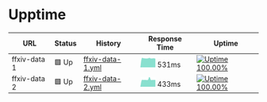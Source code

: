 # Upptime

<!--start: status pages-->
<!-- This summary is generated by Upptime (https://github.com/upptime/upptime) -->
<!-- Do not edit this manually, your changes will be overwritten -->

| URL          | Status | History                                                                                       | Response Time                                                                     | Uptime                                                                                                                                                                                                           |
| ------------ | ------ | --------------------------------------------------------------------------------------------- | --------------------------------------------------------------------------------- | ---------------------------------------------------------------------------------------------------------------------------------------------------------------------------------------------------------------- |
| ffxiv-data 1 | 🟩 Up  | [ffxiv-data-1.yml](https://github.com/dlunch/upptime/commits/master/history/ffxiv-data-1.yml) | <img alt="Response time graph" src="./graphs/ffxiv-data-1.png" height="20"> 531ms | [![Uptime 100.00%](https://img.shields.io/endpoint?url=https%3A%2F%2Fraw.githubusercontent.com%2Fdlunch%2Fupptime%2Fmaster%2Fapi%2Fffxiv-data-1%2Fuptime.json)](https://upptime.dlunch.net/history/ffxiv-data-1) |
| ffxiv-data 2 | 🟩 Up  | [ffxiv-data-2.yml](https://github.com/dlunch/upptime/commits/master/history/ffxiv-data-2.yml) | <img alt="Response time graph" src="./graphs/ffxiv-data-2.png" height="20"> 433ms | [![Uptime 100.00%](https://img.shields.io/endpoint?url=https%3A%2F%2Fraw.githubusercontent.com%2Fdlunch%2Fupptime%2Fmaster%2Fapi%2Fffxiv-data-2%2Fuptime.json)](https://upptime.dlunch.net/history/ffxiv-data-2) |

<!--end: status pages-->
